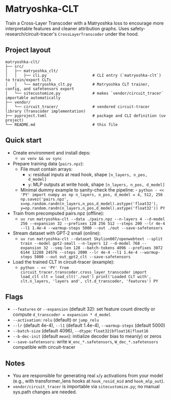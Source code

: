 # Matryoshka-CLT

Train a Cross-Layer Transcoder with a Matryoshka loss to encourage more interpretable features and cleaner attribution graphs. Uses safety-research/circuit-tracer's `CrossLayerTranscoder` under the hood.

## Project layout

```
matryoshka-clt/
├── src/
│   ├── matryoshka_clt/
│   │   ├── cli.py                    # CLI entry (`matryoshka-clt`) to train/export CLTs
│   │   └── matryoshka_clt.py         # Matryoshka CLT trainer, config, and safetensors export
│   └── sitecustomize.py              # makes `vendor/circuit_tracer` importable automatically
├── vendor/
│   └── circuit_tracer/               # vendored circuit-tracer library (Transcoder implementation)
├── pyproject.toml                    # package and CLI definition (uv project)
└── README.md                         # this file
```

## Quick start

- Create environment and install deps:
  - `uv venv && uv sync`
- Prepare training data (`pairs.npz`):
  - File must contain arrays:
    - `x`: residual inputs at read hook, shape `[n_layers, n_pos, d_model]`
    - `y`: MLP outputs at write hook, shape `[n_layers, n_pos, d_model]`
  - Minimal dummy example to sanity-check the pipeline: - `python - << 'PY'
import numpy as np
n_layers, n_pos, d_model = 4, 512, 256
np.savez('pairs.npz', x=np.random.randn(n_layers,n_pos,d_model).astype('float32'), y=np.random.randn(n_layers,n_pos,d_model).astype('float32'))
PY`
- Train from precomputed pairs.npz (offline):
  - `uv run matryoshka-clt --data ./pairs.npz --n-layers 4 --d-model 256 --expansion 32 --prefixes 128 256 512 --steps 200 --lr 4e-4 --l1 1.4e-4 --warmup-steps 5000 --out ./out --save-safetensors`
- Stream dataset with GPT‑2 small (online):
  - `uv run matryoshka-clt --dataset Skylion007/openwebtext --split train --model gpt2-small --n-layers 12 --d-model 768 --expansion 32 --seq-len 128 --batch-tokens 4096 --prefixes 3072 6144 12288 24576 --steps 2000 --lr 4e-4 --l1 1.4e-4 --warmup-steps 5000 --out out_gpt2_clt --save-safetensors`
- Load the trained CLT in circuit-tracer (example):
  - `python - << 'PY'
from circuit_tracer.transcoder.cross_layer_transcoder import load_clt
clt = load_clt('./out')
print('Loaded CLT with', clt.n_layers, 'layers and', clt.d_transcoder, 'features')
PY`

## Flags

- `--features` or `--expansion` (default 32): set feature count directly or compute `d_transcoder = expansion * d_model`
- `--activation`: `relu` (default) or `jump_relu`
- `--lr` (default 4e-4), `--l1` (default 1.4e-4), `--warmup-steps` (default 5000)
- `--batch-size` (default 4096), `--dtype`: `float32|bfloat16|float16`
- `--b-dec-init` (default `mean`): initialize decoder bias to mean(y) or zeros
- `--save-safetensors`: write `W_enc_*.safetensors`, `W_dec_*.safetensors` compatible with circuit-tracer

## Notes

- You are responsible for generating real `x`/`y` activations from your model (e.g., with transformer_lens hooks at `hook_resid_mid` and `hook_mlp_out`).
- `vendor/circuit_tracer` is importable via `sitecustomize.py`; no manual sys.path changes are needed.
